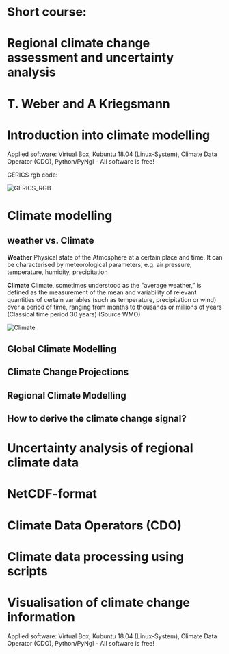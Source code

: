 # Short course:

# Regional climate change assessment and uncertainty analysis

# T. Weber and A Kriegsmann

# Introduction into climate modelling

Applied software: Virtual Box, Kubuntu 18.04 (Linux-System), Climate Data Operator (CDO), Python/PyNgl - All software is free!

GERICS rgb code:

![GERICS_RGB](./fig/workshop/GERICS_color-codes_in_RGB_for_presentations.png)

# Climate modelling
## weather vs. Climate

**Weather**
Physical state of the Atmosphere
at a certain place and time. It can be characterised by meteorological parameters, e.g. air pressure, temperature, humidity, precipitation

**Climate**
Climate, sometimes understood as the "average weather,” is defined as the measurement of the mean and variability of relevant quantities of certain variables (such as temperature, precipitation or wind) over a period of time, ranging from months to thousands or millions of years (Classical time period 30 years)
(Source WMO)

![Climate](./fig/workshop/Climate_Bild1.png)


## Global Climate Modelling
## Climate Change Projections
## Regional Climate Modelling
## How to derive the climate change signal?


# Uncertainty analysis of regional climate data

# NetCDF-format

# Climate Data Operators (CDO)
# Climate data processing using scripts
# Visualisation of climate change information

Applied software: Virtual Box, Kubuntu 18.04 (Linux-System), Climate Data Operator (CDO), Python/PyNgl - All software is free!
